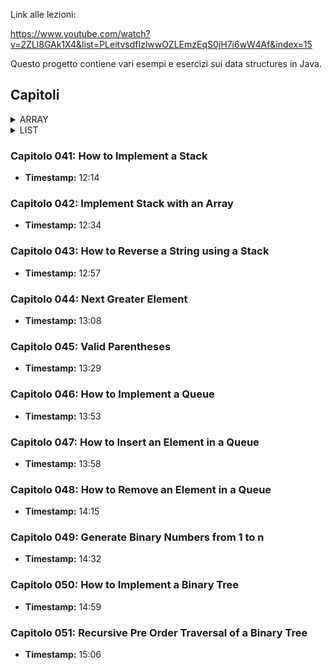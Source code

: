 Link alle lezioni:

https://www.youtube.com/watch?v=2ZLl8GAk1X4&list=PLeitvsdfIzlwwOZLEmzEqS0jH7i6wW4Af&index=15

Questo progetto contiene vari esempi e esercizi sui data structures in Java.

## Capitoli

<details>
  <summary>ARRAY</summary>

#### Capitolo 001: One Dimensional Array
- **Timestamp:** 03:01

#### Capitolo 002: Remove Even Integers from an Array
- **Timestamp:** 03:06

#### Capitolo 003: Reverse an Array
- **Timestamp:** 04:03

#### Capitolo 004: Find Minimum Value in Array
- **Timestamp:** 02:16

#### Capitolo 005: Find Second Maximum Value in Array
- **Timestamp:** 02:28

#### Capitolo 006: Move All Zero to End of Array
- **Timestamp:** 02:41

#### Capitolo 007: How to Resize an Array in Java
- **Timestamp:** 03:20

#### Capitolo 008: Find the Missing Number in Array
- **Timestamp:** 03:17

#### Capitolo 009: Is String Palindrome
- **Timestamp:** 03:34

</details>

<details>
  <summary>LIST</summary>

<details>
    <summary>SINGLY LINKED LIST</summary>

#### Capitolo 010: How to Create a Singly Linked List
- **Timestamp:**  03:53

#### Capitolo 011: How to Print Elements of a Singly Linked List
- **Timestamp:** 04:03

#### Capitolo 012: How to Find Length of a Singly Linked List
- **Timestamp:** 04:13

#### Capitolo 013: How to Insert Node at the Beginning of a Singly Linked List
- **Timestamp:** 04:23

#### Capitolo 014: How to Insert Node at the End of a Singly Linked List
- **Timestamp:** 04:32

#### Capitolo 015: How to Insert Node at a Given Position
- **Timestamp:** 04:47

#### Capitolo 016: Delete First Node of a Singly Linked List
- **Timestamp:** 05:16

#### Capitolo 017: Delete Last Node of a Singly Linked List
- **Timestamp:** 05:29

#### Capitolo 018: Delete Node at Given Position
- **Timestamp:** 05:48

#### Capitolo 019: How to Search an Element in a Singly Linked List
- **Timestamp:** 06:12

#### Capitolo 020: How to Reverse a Singly Linked List
- **Timestamp:** 06:22

#### Capitolo 021: Remove Duplicates from a Sorted Singly Linked List
- **Timestamp:** 06:33

#### Capitolo 022: How to Remove Duplicates from a Sorted Singly Linked List
- **Timestamp:** 06:46

#### Capitolo 023: How to Detect a Loop in a Singly Linked List
- **Timestamp:** 07:09

#### Capitolo 024: How to Detect a Loop in a Singly Linked List
- **Timestamp:** 07:20

#### Capitolo 025: How to Find Start of Loop in a Singly Linked List
- **Timestamp:** 07:37

#### Capitolo 026: How to Remove Loop in a Singly Linked List
- **Timestamp:** 07:53

#### Capitolo 027: Merge Two Sorted Singly Linked Lists
- **Timestamp:** 08:37

#### Capitolo 028: Add Two Numbers Represented by Linked Lists
- **Timestamp:** 09:17

#### Capitolo 029: How to Implement Doubly Linked List
- **Timestamp:** 09:46

</details>

<details>
    <summary>DOUBLY LINKED LIST</summary>

#### Capitolo 030: Insert Node at the Beginning of a Doubly Linked List
- **Timestamp:** 09:52

#### Capitolo 031: Insert Node at the End of a Doubly Linked List
- **Timestamp:** 10:05

#### Capitolo 032: Delete First Node of a Doubly Linked List
- **Timestamp:** 10:15

#### Capitolo 033: Delete Last Node of a Doubly Linked List
- **Timestamp:** 10:26

#### Capitolo 034: How to Implement a Circular Singly Linked List
- **Timestamp:** 11:03

#### Capitolo 035: How to Traverse and Print a Circular Singly Linked List
- **Timestamp:** 11:11

</details>

#### Capitolo 036: How to Insert a Node at the Beginning of a Circular Singly Linked List
- **Timestamp:** 11:23

#### Capitolo 037: How to Insert a Node at the End of a Circular Singly Linked List
- **Timestamp:** 11:37

#### Capitolo 038: How to Delete First Node from a Circular Singly Linked List
- **Timestamp:** 11:52

#### Capitolo 039: How to Delete Last Node from a Circular Singly Linked List
- **Timestamp:** 12:01

#### Capitolo 040: How to Remove First Node from a Circular Singly Linked List
- **Timestamp:** 12:14

</details>

### Capitolo 041: How to Implement a Stack
- **Timestamp:** 12:14

### Capitolo 042: Implement Stack with an Array
- **Timestamp:** 12:34

### Capitolo 043: How to Reverse a String using a Stack
- **Timestamp:** 12:57

### Capitolo 044: Next Greater Element
- **Timestamp:** 13:08

### Capitolo 045: Valid Parentheses
- **Timestamp:** 13:29

### Capitolo 046: How to Implement a Queue
- **Timestamp:** 13:53

### Capitolo 047: How to Insert an Element in a Queue
- **Timestamp:** 13:58

### Capitolo 048: How to Remove an Element in a Queue
- **Timestamp:** 14:15

### Capitolo 049: Generate Binary Numbers from 1 to n
- **Timestamp:** 14:32

### Capitolo 050: How to Implement a Binary Tree
- **Timestamp:** 14:59

### Capitolo 051: Recursive Pre Order Traversal of a Binary Tree
- **Timestamp:** 15:06
